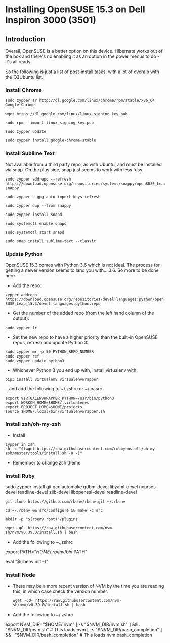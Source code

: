 # Installing OpenSUSE 15.3 on Dell Inspiron 3000 (3501)

## Introduction

Overall, OpenSUSE is a better option on this device. Hibernate works out of the box and there's no enabling it as an option in the power menus to do - it's all ready. 

So the following is just a list of post-install tasks, with a lot of overalp with the (X)Ubuntu list.

### Install Chrome

```
sudo zypper ar http://dl.google.com/linux/chrome/rpm/stable/x86_64 Google-Chrome

wget https://dl.google.com/linux/linux_signing_key.pub

sudo rpm --import linux_signing_key.pub

sudo zypper update

sudo zypper install google-chrome-stable
```

### Install Sublime Text

Not available from a third party repo, as with Ubuntu, and must be installed via snap. On the plus side, snap just seems to work with less fuss.

```
sudo zypper addrepo --refresh https://download.opensuse.org/repositories/system:/snappy/openSUSE_Leap_15.3 snappy

sudo zypper --gpg-auto-import-keys refresh

sudo zypper dup --from snappy

sudo zypper install snapd

sudo systemctl enable snapd

sudo systemctl start snapd

sudo snap install sublime-text --classic
```

### Update Python

OpenSUSE 15.3 comes with Python 3.6 which is not ideal. The process for getting a newer version seems to land you with....3.6. So more to be done here.

- Add the repo:

`zypper addrepo https://download.opensuse.org/repositories/devel:languages:python/openSUSE_Leap_15.3/devel:languages:python.repo`

- Get the number of the added repo (from the left hand column of the output):

`sudo zypper lr`

- Set the new repo to have a higher priority than the built-in OpenSUSE repos, refresh and update Python 3:

```
sudo zypper mr -p 50 PYTHON_REPO_NUMBER
sudo zypper ref
sudo zypper update python3
```

- Whichever Python 3 you end up with, install virtualenv with:

`pip3 install virtualenv virtualenvwrapper`

...and add the following to ~/.zshrc or ~/.basrc.

```
export VIRTUALENVWRAPPER_PYTHON=/usr/bin/python3
export WORKON_HOME=$HOME/.virtualenvs
export PROJECT_HOME=$HOME/projects
source $HOME/.local/bin/virtualenvwrapper.sh
```

### Install zsh/oh-my-zsh

- Install

```
zypper in zsh
sh -c "$(wget https://raw.githubusercontent.com/robbyrussell/oh-my-zsh/master/tools/install.sh -O -)"
```

- Remember to change zsh theme

### Install Ruby

sudo zypper install git gcc automake gdbm-devel libyaml-devel ncurses-devel readline-devel zlib-devel libopenssl-devel readline-devel

```
git clone https://github.com/rbenv/rbenv.git ~/.rbenv

cd ~/.rbenv && src/configure && make -C src

mkdir -p "$(rbenv root)"/plugins

wget -qO- https://raw.githubusercontent.com/nvm-sh/nvm/v0.39.0/install.sh | bash
```

- Add the following to ~.,zshrc

export PATH="$HOME/.rbenv/bin:$PATH"

eval "$(rbenv init -)"

### Install Node

- There may be a more recent version of NVM by the time you are reading this, in which case check the version number:

    ```
    wget -qO- https://raw.githubusercontent.com/nvm-sh/nvm/v0.39.0/install.sh | bash

- Add the following to ~/.zshrc

export NVM_DIR="$HOME/.nvm"
[ -s "$NVM_DIR/nvm.sh" ] && \. "$NVM_DIR/nvm.sh"  # This loads nvm
[ -s "$NVM_DIR/bash_completion" ] && \. "$NVM_DIR/bash_completion"  # This loads nvm bash_completion

